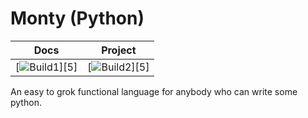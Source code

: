 # Monty (Python)

| Docs              | Project           |
|-------------------|-------------------|
| [![Build1][1]][5] | [![Build2][2]][5] |

[1]: https://travis-matrix-badges.herokuapp.com/repos/Mulan-Szechuan-Sauce/monty/branches/master/1
[2]: https://travis-matrix-badges.herokuapp.com/repos/Mulan-Szechuan-Sauce/monty/branches/master/2
[3]: https://travis-ci.org/github/Mulan-Szechuan-Sauce/monty

An easy to grok functional language for anybody who can write some python.
  
